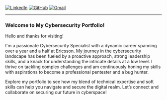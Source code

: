 

[![LinkedIn](https://img.shields.io/badge/LinkedIn-0077B5?style=for-the-badge&logo=linkedin&logoColor=white)](https://www.linkedin.com/in/arturo-morcillo-cobo-802255212/)
[![GitHub](https://img.shields.io/badge/GitHub-100000?style=for-the-badge&logo=github&logoColor=white)](https://github.com/artmccyber)
[![Gmail](https://img.shields.io/badge/Gmail-D14836?style=for-the-badge&logo=gmail&logoColor=white)](mailto:arturomc.cyber@gmail.com)


___


### Welcome to My Cybersecurity Portfolio!

Hello and thanks for visiting!

I'm a passionate Cybersecurity Specialist with a dynamic career spanning over a year and a half at Ericsson. My journey in the cybersecurity landscape has been fueled by a proactive approach, strong leadership skills, and a knack for understanding the intricate details at a low level. I thrive on tackling complex challenges and am continuously honing my skills with aspirations to become a professional pentester and a bug hunter.

Explore my portfolio to see how my blend of technical expertise and soft skills can help you navigate and secure the digital realm. Let’s connect and collaborate on securing our future in cyberspace!